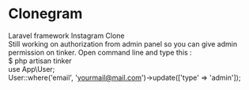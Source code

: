 # Clonegram
Laravel framework Instagram Clone 
<br>
Still working on authorization from admin panel so you can give admin permission on tinker.
Open command line and type this :
<br>
$ php artisan tinker
<br>
use App\User;
<br>
User::where('email', 'yourmail@mail.com')->update(['type' => 'admin']);
